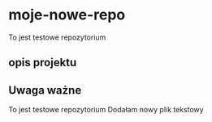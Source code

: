 # moje-nowe-repo
To jest testowe repozytorium

## opis projektu

## Uwaga ważne
To jest testowe repozytorium
Dodałam nowy plik tekstowy

